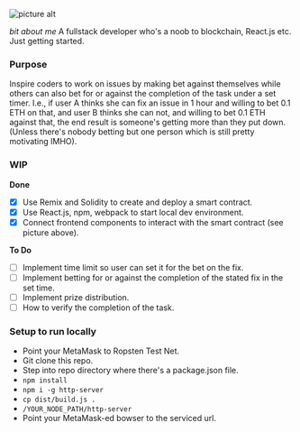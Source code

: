 ![picture alt](https://source.deco.network/zhe_li/entry-hacksummit-GivemeGitcoin/raw/branch/master/betOnTheFix.png "Bet On Fix")

_bit about me_
A fullstack developer who's a noob to blockchain, React.js etc. Just getting started.

### Purpose ###
Inspire coders to work on issues by making bet against themselves while others can also bet for or against the completion of the task under a set timer. I.e., if user A thinks she can fix an issue in 1 hour and willing to bet 0.1 ETH on that, and user B thinks she can not, and willing to bet 0.1 ETH against that, the end result is someone's getting more than they put down. (Unless there's nobody betting but one person which is still pretty motivating IMHO).

### WIP ###

__Done__
- [x] Use Remix and Solidity to create and deploy a smart contract.
- [x] Use React.js, npm, webpack to start local dev environment.
- [x] Connect frontend components to interact with the smart contract (see picture above).

__To Do__
- [ ] Implement time limit so user can set it for the bet on the fix.
- [ ] Implement betting for or against the completion of the stated fix in the set time.
- [ ] Implement prize distribution.
- [ ] How to verify the completion of the task.

### Setup to run locally ###
* Point your MetaMask to Ropsten Test Net.
* Git clone this repo.
* Step into repo directory where there's a package.json file.
* `npm install`
* `npm i -g http-server`
* `cp dist/build.js .`
* `/YOUR_NODE_PATH/http-server`
* Point your MetaMask-ed bowser to the serviced url.
